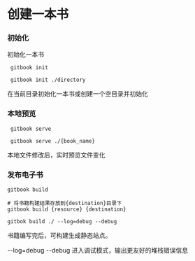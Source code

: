 # 创建一本书

### 初始化

初始化一本书

```
 gitbook init

 gitbook init ./directory
```

在当前目录初始化一本书或创建一个空目录并初始化

### 本地预览

```
 gitbook serve

 gitbook serve ./{book_name}
```

本地文件修改后，实时预览文件变化

### 发布电子书

```
gitbook build

# 将书籍构建结果存放到{destination}目录下
gitbook build {resource} {destination}

gitbok build ./ --log=debug --debug
```

书籍编写完后，可构建生成静态站点。

--log=debug --debug 进入调试模式，输出更友好的堆栈错误信息